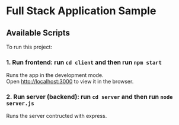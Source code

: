 # Full Stack Application Sample

## Available Scripts

To run this project:

### 1. Run frontend: run `cd client` and then run `npm start`

Runs the app in the development mode.\
Open [http://localhost:3000](http://localhost:3000) to view it in the browser.

### 2. Run server (backend): run `cd server` and then run `node server.js`

Runs the server contructed with express.
